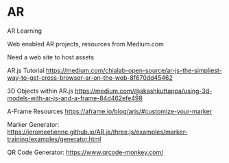 # AR
AR Learning

Web enabled AR projects, resources from Medium.com

Need a web site to host assets


AR.js Tutorial 
https://medium.com/chialab-open-source/ar-js-the-simpliest-way-to-get-cross-browser-ar-on-the-web-8f670dd45462

3D Objects within AR.js
https://medium.com/@akashkuttappa/using-3d-models-with-ar-js-and-a-frame-84d462efe498

A-Frame Resources
https://aframe.io/blog/arjs/#customize-your-marker

Marker Generator:
https://jeromeetienne.github.io/AR.js/three.js/examples/marker-training/examples/generator.html

QR Code Generator:
https://www.qrcode-monkey.com/
